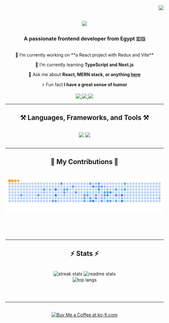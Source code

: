 <img align="right" src="https://visitor-badge.laobi.icu/badge?page_id=omarehab262.omarehab262" />

<h1 align="center">
    <img src="https://readme-typing-svg.herokuapp.com/?font=Righteous&size=35&center=true&vCenter=true&width=500&height=70&duration=4000&lines=Hi+There!+👋;+I'm+Omar+Ehab+Mahmoud!;" />
</h1>

<h3 align="center">A passionate frontend developer from Egypt 🇪🇬</h3>

<br/>

<div align="center">
  🔭 I’m currently working on **a React project with Redux and Vite**

  🌱 I’m currently learning **TypeScript and Next.js**

  💬 Ask me about **React, MERN stack, or anything [here](https://github.com/omarehab262/omarehab262/issues)**

  ⚡ Fun fact **I have a great sense of humor**
</div>

<div align="center">
  <a href="mailto:orlgamal26@gmail.com">
    <img src="https://img.shields.io/badge/Gmail-333333?style=for-the-badge&logo=gmail&logoColor=red" />
  </a>
  <a href="https://linkedin.com/in/omarehab262" target="_blank">
    <img src="https://img.shields.io/badge/LinkedIn-0077B5?style=for-the-badge&logo=linkedin&logoColor=white" />
  </a>
  <a href="https://www.behance.net/omarehab262" target="_blank">
    <img src="https://img.shields.io/badge/Portfolio-FF5722?style=for-the-badge&logo=behance&logoColor=white" />
  </a>
</div>

<hr/>

<h2 align="center">⚒️ Languages, Frameworks, and Tools ⚒️</h2>
<br/>
<div align="center">
    <img src="https://skillicons.dev/icons?i=react,redux,typescript,html,css,js,git,vscode,tailwind,bootstrap,figma" />
    <img src="https://skillicons.dev/icons?i=python,git,photoshop,illustrator" /><br>
</div>

<br/>
<hr/>

<div align="center">
  <h2>🐍 My Contributions 🐍</h2>
  <br>
  <img alt="snake eating my contributions" src="https://raw.githubusercontent.com/omarehab262/omarehab262/output/github-contribution-grid-snake.gif" />
  
  <br/><br/><br/>
</div>

<hr/>

<h2 align="center">⚡ Stats ⚡</h2>
<br>
<div align="center">
  <img width="390" src="https://github-readme-streak-stats.omarehab262.vercel.app/?user=omarehab262&count_private=true&theme=react&border_radius=10" alt="streak stats"/>
  <img width="390" src="https://github-readme-stats.omarehab262.vercel.app/api?username=omarehab262&count_private=true&show_icons=true&theme=react&rank_icon=github&border_radius=10" alt="readme stats" />
  <br/>
  <img width="325" align="center" src="https://github-readme-stats.omarehab262.vercel.app/api/top-langs/?username=omarehab262&hide=HTML&langs_count=8&layout=compact&theme=react&border_radius=10&size_weight=0.5&count_weight=0.5&exclude_repo=github-readme-stats" alt="top langs" />
</div>

<br/><br/>

<hr/>

<br/>

<div align="center">
  <a href='https://ko-fi.com/omarehab262' target='_blank'>
    <img height='64' style='border:0px;height:64px;' src='https://storage.ko-fi.com/cdn/kofi1.png?v=3' border='0' alt='Buy Me a Coffee at ko-fi.com' />
  </a>
</div>

<br/>
